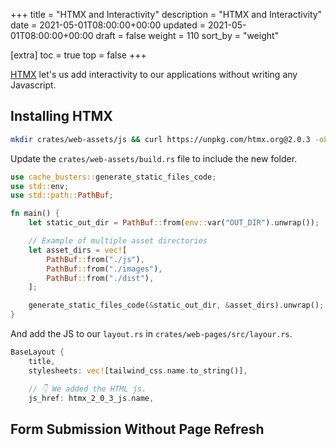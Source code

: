 +++
title = "HTMX and Interactivity"
description = "HTMX and Interactivity"
date = 2021-05-01T08:00:00+00:00
updated = 2021-05-01T08:00:00+00:00
draft = false
weight = 110
sort_by = "weight"


[extra]
toc = true
top = false
+++

[HTMX](https://htmx.org/) let's us add interactivity to our applications without writing any Javascript.

## Installing HTMX

```sh
mkdir crates/web-assets/js && curl https://unpkg.com/htmx.org@2.0.3 -oL crates/web-assets/js/htmx-2.0.3.js
```

Update the `crates/web-assets/build.rs` file to include the new folder.

```rust
use cache_busters::generate_static_files_code;
use std::env;
use std::path::PathBuf;

fn main() {
    let static_out_dir = PathBuf::from(env::var("OUT_DIR").unwrap());

    // Example of multiple asset directories
    let asset_dirs = vec![
        PathBuf::from("./js"),
        PathBuf::from("./images"),
        PathBuf::from("./dist"),
    ];

    generate_static_files_code(&static_out_dir, &asset_dirs).unwrap();
}
```

And add the JS to our `layout.rs` in `crates/web-pages/src/layour.rs`.

```rust
BaseLayout {
    title,
    stylesheets: vec![tailwind_css.name.to_string()],

    // 👇 We added the HTML js.
    js_href: htmx_2_0_3_js.name,
```

## Form Submission Without Page Refresh